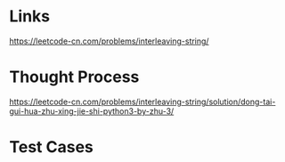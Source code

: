 # Links
https://leetcode-cn.com/problems/interleaving-string/

# Thought Process
https://leetcode-cn.com/problems/interleaving-string/solution/dong-tai-gui-hua-zhu-xing-jie-shi-python3-by-zhu-3/

# Test Cases

